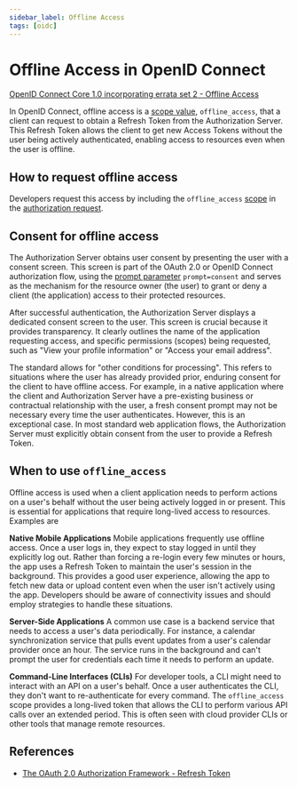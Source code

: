 ```yaml
---
sidebar_label: Offline Access
tags: [oidc]
---
```


# Offline Access in OpenID Connect

[OpenID Connect Core 1.0 incorporating errata set 2 - Offline Access](https://openid.net/specs/openid-connect-core-1_0.html#OfflineAccess)

In OpenID Connect, offline access is a [scope value](9-standard-openid-connect-scopes.md), `offline_access`, that a client can request to obtain a Refresh Token from the Authorization Server.
This Refresh Token allows the client to get new Access Tokens without the user being actively authenticated, enabling access to resources even when the user is offline.

## How to request offline access

Developers request this access by including the `offline_access` [scope](9-standard-openid-connect-scopes.md) in the [authorization request](authentication-request.md).

## Consent for offline access

The Authorization Server obtains user consent by presenting the user with a consent screen.
This screen is part of the OAuth 2.0 or OpenID Connect authorization flow, using the [prompt parameter](authentication-request.md) `prompt=consent` and serves as the mechanism for the resource owner (the user) to grant or deny a client (the application) access to their protected resources.

After successful authentication, the Authorization Server displays a dedicated consent screen to the user.
This screen is crucial because it provides transparency.
It clearly outlines the name of the application requesting access, and specific permissions (scopes) being requested, such as "View your profile information" or "Access your email address".

The standard allows for "other conditions  for processing".
This refers to situations where the user has already provided prior, enduring consent for the client to have offline access.
For example, in a native application where the client and Authorization Server have a pre-existing business or contractual relationship with the user, a fresh consent prompt may not be necessary every time the user authenticates.
However, this is an exceptional case.
In most standard web application flows, the Authorization Server must explicitly obtain consent from the user to provide a Refresh Token.

## When to use `offline_access`

Offline access is used when a client application needs to perform actions on a user's behalf without the user being actively logged in or present.
This is essential for applications that require long-lived access to resources.
Examples are  

**Native Mobile Applications**
Mobile applications frequently use offline access.
Once a user logs in, they expect to stay logged in until they explicitly log out.
Rather than forcing a re-login every few minutes or hours, the app uses a Refresh Token to maintain the user's session in the background.
This provides a good user experience, allowing the app to fetch new data or upload content even when the user isn't actively using the app.
Developers should be aware of connectivity issues and should employ strategies to handle these situations.

**Server-Side Applications**
A common use case is a backend service that needs to access a user's data periodically.
For instance, a calendar synchronization service that pulls event updates from a user's calendar provider once an hour.
The service runs in the background and can't prompt the user for credentials each time it needs to perform an update.

**Command-Line Interfaces (CLIs)**
For developer tools, a CLI might need to interact with an API on a user's behalf.
Once a user authenticates the CLI, they don't want to re-authenticate for every command.
The `offline_access` scope provides a long-lived token that allows the CLI to perform various API calls over an extended period.
This is often seen with cloud provider CLIs or other tools that manage remote resources.

## References

* [The OAuth 2.0 Authorization Framework - Refresh Token](https://www.rfc-editor.org/rfc/rfc6749.html#section-1.5)